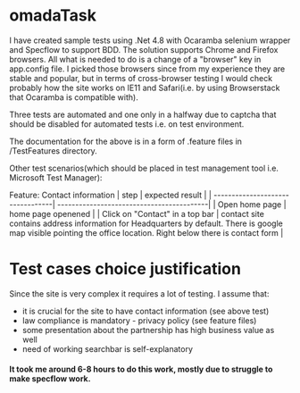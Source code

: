 # omadaTask

I have created sample tests using .Net 4.8 with Ocaramba selenium wrapper and Specflow to support BDD. The solution supports Chrome and Firefox browsers. All what is needed to do is a change of a "browser" key in app.config file. I picked those browsers since from my experience they are stable and popular, but in terms of cross-browser testing I would check probably how the site works on IE11 and Safari(i.e. by using Browserstack that Ocaramba is compatible with).

Three tests are automated and one only in a halfway due to captcha 
that should be disabled for automated tests i.e. on test environment.

The documentation for the above is in a form of .feature files in /TestFeatures directory.

Other test scenarios(which should be placed in test management tool i.e. Microsoft Test Manager):

Feature: Contact information
| step                             | expected result                           |
| ---------------------------------| ------------------------------------------|
| Open home page                   | home page openened                        |
| Click on "Contact" in a top bar  | contact site contains address information for Headquarters by default. There is google map visible pointing the office location. Right below there is contact form  |


# Test cases choice justification

Since the site is very complex it requires a lot of testing. 
I assume that:
- it is crucial for the site to have contact information (see above test)
- law compliance is mandatory - privacy policy (see feature files)
- some presentation about the partnership has high business value as well
- need of working searchbar is self-explanatory

#### It took me around 6-8 hours to do this work, mostly due to struggle to make specflow work.
